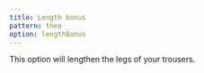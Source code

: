 ```yaml
---
title: Length bonus
pattern: theo
option: lengthBonus
---
```


This option will lengthen the legs of your trousers.
